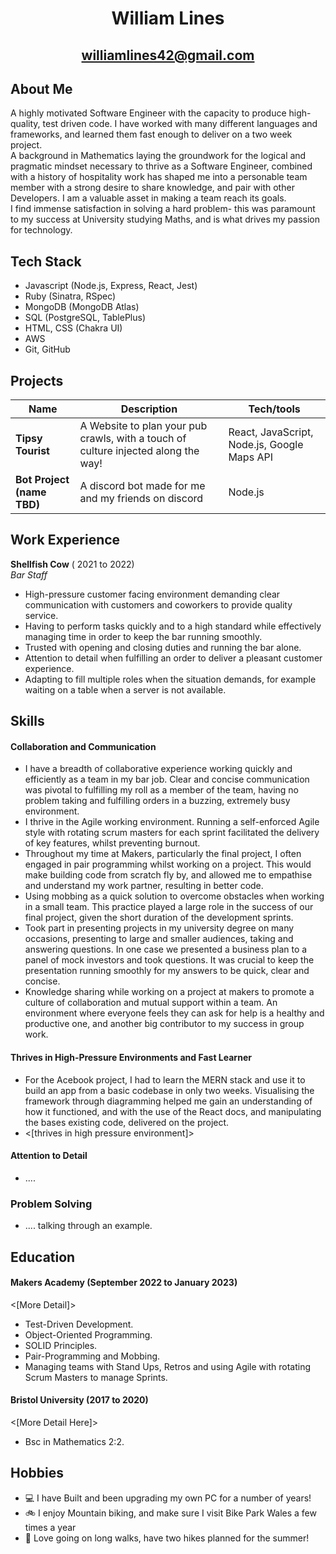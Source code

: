 <div align="center">

# William Lines

## williamlines42@gmail.com

</div>

## About Me

A highly motivated Software Engineer with the capacity to produce high-quality, test driven code. I have worked with many different languages and frameworks, and learned them fast enough to deliver on a two week project.\
A background in Mathematics laying the groundwork for the logical and pragmatic mindset necessary to thrive as a Software Engineer, combined with a history of hospitality work has shaped me into a personable team member with a strong desire to share knowledge, and pair with other Developers. I am a valuable asset in making a team reach its goals.\
I find immense satisfaction in solving a hard problem- this was paramount to my success at University studying Maths, and is what drives my passion for technology.

## Tech Stack

- Javascript (Node.js, Express, React, Jest)
- Ruby (Sinatra, RSpec)
- MongoDB (MongoDB Atlas)
- SQL (PostgreSQL, TablePlus)
- HTML, CSS (Chakra UI)
- AWS
- Git, GitHub

## Projects

| Name                       | Description                                                                        | Tech/tools                                  |
| -------------------------- | ---------------------------------------------------------------------------------- | ------------------------------------------- |
| **Tipsy Tourist**          | A Website to plan your pub crawls, with a touch of culture injected along the way! | React, JavaScript, Node.js, Google Maps API |
| **Bot Project (name TBD)** | A discord bot made for me and my friends on discord                                | Node.js                                     |

## Work Experience

**Shellfish Cow** ( 2021 to 2022)  
_Bar Staff_

- High-pressure customer facing environment demanding clear communication with customers and coworkers to provide quality service.
- Having to perform tasks quickly and to a high standard while effectively managing time in order to keep the bar running smoothly.
- Trusted with opening and closing duties and running the bar alone.
- Attention to detail when fulfilling an order to deliver a pleasant customer experience.
- Adapting to fill multiple roles when the situation demands, for example waiting on a table when a server is not available.

## Skills

#### Collaboration and Communication

<!-- PICK THE BEST OF THESE!!! -->

- I have a breadth of collaborative experience working quickly and efficiently as a team in my bar job. Clear and concise communication was pivotal to fulfilling my roll as a member of the team, having no problem taking and fulfilling orders in a buzzing, extremely busy environment.
- I thrive in the Agile working environment. Running a self-enforced Agile style with rotating scrum masters for each sprint facilitated the delivery of key features, whilst preventing burnout.
- Throughout my time at Makers, particularly the final project, I often engaged in pair programming whilst working on a project. This would make building code from scratch fly by, and allowed me to empathise and understand my work partner, resulting in better code.
- Using mobbing as a quick solution to overcome obstacles when working in a small team. This practice played a large role in the success of our final project, given the short duration of the development sprints.
- Took part in presenting projects in my university degree on many occasions, presenting to large and smaller audiences, taking and answering questions. In one case we presented a business plan to a panel of mock investors and took questions. It was crucial to keep the presentation running smoothly for my answers to be quick, clear and concise.
- Knowledge sharing while working on a project at makers to promote a culture of collaboration and mutual support within a team. An environment where everyone feels they can ask for help is a healthy and productive one, and another big contributor to my success in group work.

#### Thrives in High-Pressure Environments and Fast Learner

<!-- - At Makers I had 8 days to Brainstorm an idea, and build it while simultaneously learning new tech to make it work.  -->

<!-- WORK ON THIS ONE !! -->

- For the Acebook project, I had to learn the MERN stack and use it to build an app from a basic codebase in only two weeks. Visualising the framework through diagramming helped me gain an understanding of how it functioned, and with the use of the React docs, and manipulating the bases existing code, delivered on the project.
- <[thrives in high pressure environment]>

#### Attention to Detail

- ....

### Problem Solving

- .... talking through an example.

## Education

#### Makers Academy (September 2022 to January 2023)

<[More Detail]>

- Test-Driven Development.
- Object-Oriented Programming.
- SOLID Principles.
- Pair-Programming and Mobbing.
- Managing teams with Stand Ups, Retros and using Agile with rotating Scrum Masters to manage Sprints.

#### Bristol University (2017 to 2020)

<[More Detail Here]>

- Bsc in Mathematics 2:2.

## Hobbies

- :computer: I have Built and been upgrading my own PC for a number of years!
- :bike: I enjoy Mountain biking, and make sure I visit Bike Park Wales a few times a year
- 🥾 Love going on long walks, have two hikes planned for the summer!
